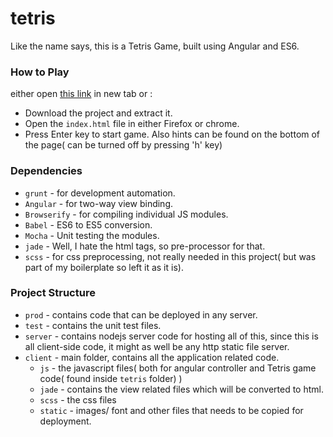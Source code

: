 # tetris

Like the name says, this is a Tetris Game, built using Angular and ES6.

### How to Play

either open [this link](http://mido22.github.io/tetris/) in new tab or : 
  
 * Download the project and extract it.
 * Open the `index.html` file in either Firefox or chrome.
 * Press Enter key to start game. Also hints can be found on the bottom of the page( can be turned off by pressing 'h' key)

### Dependencies

 * `grunt` - for development automation.
 * `Angular` - for two-way view binding.
 * `Browserify` - for compiling individual JS modules.
 * `Babel` - ES6 to ES5 conversion.
 * `Mocha` - Unit testing the modules.
 * `jade` - Well, I hate the html tags, so pre-processor for that.
 * `scss` - for css preprocessing, not really needed in this project( but was part of my boilerplate so left it as it is).


### Project Structure

 * `prod` - contains code that can be deployed in any server.
 * `test` - contains the unit test files.
 * `server` - contains nodejs server code for hosting all of this, since this is all client-side code, it might as well be any http static file server.
 * `client` - main folder, contains all the application related code.
   * `js` - the javascript files( both for angular controller and Tetris game code( found inside `tetris` folder) ) 
   * `jade` - contains the view related files which will be converted to html.
   * `scss` - the css files
   * `static` - images/ font and other files that needs to be copied for deployment.
